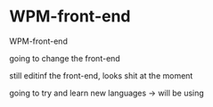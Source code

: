 # WPM-front-end
WPM-front-end

going to change the front-end

still editinf the front-end, looks shit at the moment

going to try and learn new languages -> will be using 

